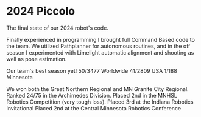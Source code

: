 # 2024 Piccolo

The final state of our 2024 robot's code.  

Finally experienced in programming I brought full Command Based code to the team.  We utilized Pathplanner for autonomous routines, and in the off season I experimented with Limelight automatic alignment and shooting as well as pose estimation.

Our team's best season yet!
50/3477 Worldwide
41/2809 USA
1/188 Minnesota

We won both the Great Northern Regional and MN Granite City Regional.
Ranked 24/75 in the Archimedes Division.
Placed 2nd in the MNHSL Robotics Competition (very tough loss).
Placed 3rd at the Indiana Robotics Invitational
Placed 2nd at the Central Minnesota Robotics Conference
